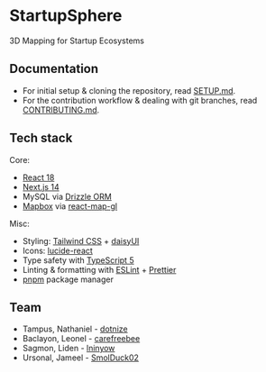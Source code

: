 # StartupSphere

3D Mapping for Startup Ecosystems

## Documentation

- For initial setup & cloning the repository, read [SETUP.md](./SETUP.md).
- For the contribution workflow & dealing with git branches, read [CONTRIBUTING.md](./CONTRIBUTING.md).

## Tech stack

Core:

- [React 18](https://react.dev/)
- [Next.js 14](https://nextjs.org/docs)
- MySQL via [Drizzle ORM](https://orm.drizzle.team/docs/update)
- [Mapbox](https://docs.mapbox.com/mapbox-gl-js/guides/) via [react-map-gl](https://visgl.github.io/react-map-gl/)

Misc:

- Styling: [Tailwind CSS](https://tailwindcss.com/) + [daisyUI](https://daisyui.com/components/)
- Icons: [lucide-react](https://lucide.dev/)
- Type safety with [TypeScript 5](https://www.typescriptlang.org/docs/)
- Linting & formatting with [ESLint](https://eslint.org/) + [Prettier](https://prettier.io/)
- [pnpm](https://pnpm.io/) package manager

## Team

- Tampus, Nathaniel - [dotnize](https://github.com/dotnize)
- Baclayon, Leonel - [carefreebee](https://github.com/carefreebee)
- Sagmon, Liden - [lninyow](https://github.com/lninyow)
- Ursonal, Jameel - [SmolDuck02](https://github.com/SmolDuck02)
